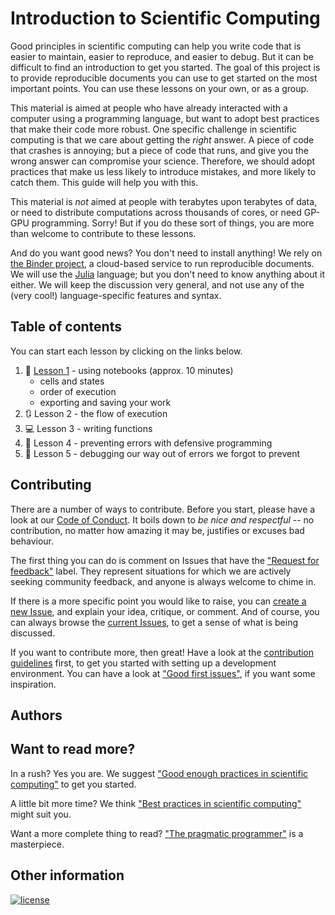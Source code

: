 # Introduction to Scientific Computing

Good principles in scientific computing can help you write code that is easier
to maintain, easier to reproduce, and easier to debug. But it can be difficult
to find an introduction to get you started. The goal of this project is to
provide reproducible documents you can use to get started on the most important
points. You can use these lessons on your own, or as a group.

This material is aimed at people who have already interacted with a computer
using a programming language, but want to adopt best practices that make their
code more robust. One specific challenge in scientific computing is that we care
about getting the *right* answer. A piece of code that crashes is annoying; but
a piece of code that runs, and give you the wrong answer can compromise your
science. Therefore, we should adopt practices that make us less likely to
introduce mistakes, and more likely to catch them. This guide will help you with
this.

This material is *not* aimed at people with terabytes upon terabytes of data, or
need to distribute computations across thousands of cores, or need GP-GPU
programming. Sorry! But if you do these sort of things, you are more than
welcome to contribute to these lessons.

And do you want good news? You don't need to install anything! We rely on [the
Binder project][binder], a cloud-based service to run reproducible documents. We
will use the [Julia][jl] language; but you don't need to know anything about it
either. We will keep the discussion very general, and not use any of the (very
cool!) language-specific features and syntax.

[binder]: https://beta.mybinder.org/
[jl]: http://julialang.org/

## Table of contents

You can start each lesson by clicking on the links below.

1. :notebook: [Lesson 1][l1binder] - using notebooks (approx. 10 minutes)
    - cells and states
    - order of execution
    - exporting and saving your work
1. :arrows_clockwise: Lesson 2 - the flow of execution
1. :computer: Lesson 3 - writing functions
1. :bug: Lesson 4 - preventing errors with defensive programming
1. :hammer: Lesson 5 - debugging our way out of errors we forgot to prevent

[l1binder]: https://beta.mybinder.org/v2/gh/tpoisot/IntroScientificComputing/master?filepath=lessons%2F01_introduction_to_notebooks.ipynb

## Contributing

There are a number of ways to contribute. Before you start, please have a look
at our [Code of Conduct][coc]. It boils down to *be nice and respectful* -- no
contribution, no matter how amazing it may be, justifies or excuses bad
behaviour.

[coc]: https://github.com/tpoisot/IntroScientificComputing/blob/master/CODE_OF_CONDUCT.md

The first thing you can do is comment on Issues that have the ["Request for
feedback"][feedback] label. They represent situations for which we are actively
seeking community feedback, and anyone is always welcome to chime in.

[feedback]: https://github.com/tpoisot/IntroScientificComputing/labels/request%20for%20feedback

If there is a more specific point you would like to raise, you can [create a new
Issue][new_issue], and explain your idea, critique, or comment. And of course,
you can always browse the [current Issues][issues], to get a sense of what is
being discussed.

[new_issue]: https://github.com/tpoisot/IntroScientificComputing/issues/new
[issues]: https://github.com/tpoisot/IntroScientificComputing/issues

If you want to contribute more, then great! Have a look at the [contribution
guidelines][cguid] first, to get you started with setting up a development
environment. You can have a look at ["Good first issues"][first], if you want
some inspiration.

[cguid]: https://github.com/tpoisot/IntroScientificComputing/blob/master/CONTRIBUTING.md
[first]: https://github.com/tpoisot/IntroScientificComputing/labels/good%20first%20issue

## Authors

## Want to read more?

In a rush? Yes you are. We suggest ["Good enough practices in scientific
computing"][goodenough] to get you started.

A little bit more time? We think ["Best practices in scientific
computing"][best] might suit you.

Want a more complete thing to read? ["The pragmatic programmer"][pragm] is a
masterpiece.

[goodenough]: http://journals.plos.org/ploscompbiol/article?id=10.1371/journal.pcbi.1005510
[best]: http://journals.plos.org/plosbiology/article?id=10.1371/journal.pbio.1001745
[pragm]: https://www.amazon.ca/Pragmatic-Programmer-Journeyman-Master/dp/020161622X/ref=as_li_ss_tl?ie=UTF8&linkCode=sl1&tag=&linkId=0ff8cca36522d8539b26e536778bbb5e


## Other information

[![license](https://img.shields.io/github/license/tpoisot/IntroScientificComputing.svg?style=flat-square)]()
